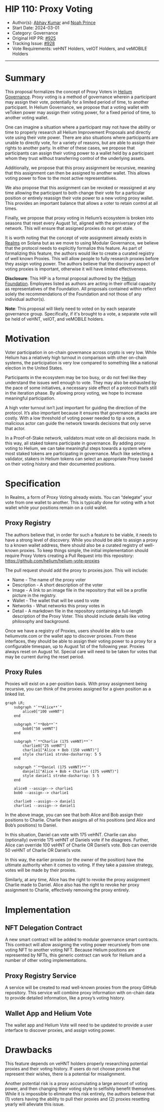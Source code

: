 # HIP 110: Proxy Voting

- Author(s): [Abhay Kumar](https://github.com/abhay) and [Noah Prince](https://github.com/ChewingGlass)
- Start Date: 2024-03-01
- Category: Governance
- Original HIP PR: [#925](https://github.com/helium/HIP/pull/925)
- Tracking Issue: [#928](https://github.com/helium/HIP/issues/928)
- Vote Requirements: veHNT Holders, veIOT Holders, and veMOBILE Holders

---

# Summary

This proposal formalizes the concept of Proxy Voters in [Helium Governance](https://heliumvote.com). Proxy voting is a method of governance wherein a participant may assign their vote, potentially for a limited period of time, to another participant. In Helium Governance, we propose that a voting wallet with veToken power may assign their voting power, for a fixed period of time, to another voting wallet.

One can imagine a situation where a participant may not have the ability or time to properly research all Helium Improvement Proposals and directly vote using their vote power. There are also situations where participants are unable to directly vote, for a variety of reasons, but are able to assign their rights to another party. In either of these cases, we propose that participants can assign their voting power to a wallet held by a participant whom they trust without transferring control of the underlying assets.

Additionally, we propose that this proxy assignment be recursive, meaning that this assignment can then be assigned to another wallet. This allows voting power to flow to the most active representatives.

We also propose that this assignment can be revoked or reassigned at any time allowing the participant to both change their vote for a particular position or entirely reassign their vote power to a new voting proxy wallet. This provides an important balance that allows a voter to retain control at all times.

Finally, we propose that proxy voting in Helium’s ecosystem is broken into seasons that reset every August 1st, aligned with the anniversary of the network. This will ensure that assigned proxies do not get stale.

It is worth noting that the concept of vote assignment already exists in [Realms](https://realms.today) on Solana but as we move to using Modular Governance, we believe that the protocol needs to explicitly formalize this feature. As part of formalizing this feature, the authors would like to create a curated registry of well known Proxies. This will allow people to fully research proxies before they assign voting power. The authors believe that the discovery aspect of voting proxies is important, otherwise it will have limited effectiveness.

**Disclosure**: This HIP is a formal proposal authored by the [Helium Foundation](https://helium.foundation). Employees listed as authors are acting in their official capacity as representatives of the Foundation. All proposals contained within reflect solely the recommendations of the Foundation and not those of any individual author(s).

**Note**: This proposal will likely need to voted on by each separate governance group. Specifically, if it's brought to a vote, a separate vote will be held of veHNT, veIOT, and veMOBILE holders.

# Motivation

Voter participation in on-chain governance across crypto is very low. While Helium has a relatively high turnout in comparison with other on-chain systems, the participation is very low compared to something like a national election in the United States.

Participants in the ecosystem may be too busy, or do not feel like they understand the issues well enough to vote. They may also be exhausted by the pace of some initiatives, a necessary side effect of a protocol that’s still in the iteration phase. By allowing proxy voting, we hope to increase meaningful participation.

A high voter turnout isn’t just important for guiding the direction of the protocol. It’s also important because it ensures that governance attacks are costly. With a low threshold of voting power needed to tip a vote, a malicious actor can guide the network towards decisions that only serve that actor.

In a Proof-of-Stake network, validators must vote on all decisions made. In this way, all staked tokens participate in governance. By adding proxy voting to Helium, we can take meaningful steps towards a system where most staked tokens are participating in governance. Much like selecting a validator, stakers in Helium tokens can select an appropriate Proxy based on their voting history and their documented positions.

# Specification

In Realms, a form of Proxy Voting already exists. You can “delegate” your vote from one wallet to another. This is typically done for voting with a hot wallet while your positions remain on a cold wallet.

## Proxy Registry

The authors believe that, in order for such a feature to be viable, it needs to have a strong level of discovery. While you should be able to assign a proxy to a known wallet address, there should also be a curated registry of well-known proxies. To keep things simple, the initial implementation should require Proxy Voters creating a Pull Request into this repository: https://github.com/helium/helium-vote-proxies

The pull request should add the proxy to proxies.json. This will include:
* Name - The name of the proxy voter
* Description - A short description of the voter
* Image - A link to an image file in the repository that will be a profile picture in the registry.
* Wallet - The wallet that will be used to vote
* Networks - What networks this proxy votes in
* Detail - A markdown file in the repository containing a full-length description of the Proxy Voter. This should include details like voting philosophy and background.

Once we have a registry of Proxies, users should be able to use heliumvote.com or the wallet app to discover proxies. From these interfaces, they should be able to assign their voting power to a proxy for a configurable timespan, up to August 1st of the following year. Proxies always reset on August 1st. Special care will need to be taken for votes that may be current during the reset period.

## Proxy Rules

Proxies will exist on a per-position basis. With proxy assignment being recursive, you can think of the proxies assigned for a given position as a linked list.

```mermaid
graph LR;
    subgraph "`**Alice**`"
        alice0["100 veHNT"]
    end

    subgraph "`**Bob**`"
        bob0["50 veHNT"]
    end

    subgraph "`**Charlie (175 veHNT)**`"
        charlie0["25 veHNT"]
        charlie1["Alice + Bob (150 veHNT)"]
        style charlie1 stroke-dasharray: 5 5
    end

    subgraph "`**Daniel (175 veHNT)**`"
        daniel1["Alice + Bob + Charlie (175 veHNT)"]
        style daniel1 stroke-dasharray: 5 5
    end

    alice0 --assign--> charlie1
    bob0 --assign--> charlie1

    charlie0 --assign--> daniel1
    charlie1 --assign--> daniel1
```

In the above image, you can see that both Alice and Bob assign their positions to Charlie. Charlie then assigns all of his positions (and Alice and Bob’s positions) to Daniel.

In this situation, Daniel can vote with 175 veHNT. Charlie can also (optionally) override 175 veHNT of Daniels vote if he disagrees. Further, Alice can override 100 veHNT of Charlie OR Daniel’s vote. Bob can override 50 veHNT of Charlie OR Daniel’s vote.

In this way, the earlier proxies (or the owner of the position) have the ultimate authority when it comes to voting. If they take a passive strategy, votes will be made by their proxies.

Similarly, at any time, Alice has the right to revoke the proxy assignment Charlie made to Daniel. Alice also has the right to revoke her proxy assignment to Charlie, effectively removing the proxy entirely.

# Implementation

## NFT Delegation Contract

A new smart contract will be added to modular governance smart contracts. This contract will allow assigning the voting power recursively from one voting NFT to another voting NFT. Because Helium positions are represented by NFTs, this generic contract can work for Helium and a number of other voting implementations.

## Proxy Registry Service

A service will be created to read well-known proxies from the proxy GitHub repository. This service will combine proxy information with on-chain data to provide detailed information, like a proxy’s voting history.

## Wallet App and Helium Vote

The wallet app and Helium Vote will need to be updated to provide a user interface to discover proxies, and assign voting power.

# Drawbacks

This feature depends on veHNT holders properly researching potential proxies and their voting history. If users do not choose proxies that represent their wishes, there is a potential for misalignment.

Another potential risk is a proxy accumulating a large amount of voting power, and then changing their voting style to selfishly benefit themselves. While it is impossible to eliminate this risk entirely, the authors believe that (1) voters having the ability to pull their proxies and (2) proxies resetting yearly will alleviate this issue.
